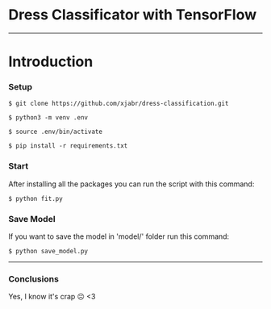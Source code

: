 # Dress Classificator with TensorFlow
---
# Introduction

### Setup
`$ git clone https://github.com/xjabr/dress-classification.git`

`$ python3 -m venv .env`

`$ source .env/bin/activate`

`$ pip install -r requirements.txt`

### Start
After installing all the packages you can run the script with this command:

`$ python fit.py`

### Save Model
If you want to save the model in 'model/' folder run this command:

`$ python save_model.py`

---

### Conclusions
Yes, I know it's crap ☹ <3
